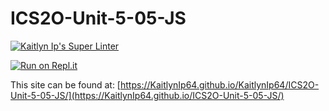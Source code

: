 # ICS2O-Unit-5-05-JS

[![Kaitlyn Ip's Super Linter](https://github.com/KaitlynIp64/ICS2O-Unit-5-05-JS/workflows/Github's%20Super%20Linter/badge.svg)](https://github.com/KaitlynIp64/ICS2O-Unit-5-05-JS/actions)

[![Run on Repl.it](https://repl.it/badge/github/KaitlynIp64/ICS2O-Unit-5-05-JS)](https://repl.it/github/KaitlynIp64/ICS2O-Unit-5-05-JS)

This site can be found at: [https://KaitlynIp64.github.io/KaitlynIp64/ICS2O-Unit-5-05-JS/](https://KaitlynIp64.github.io/ICS2O-Unit-5-05-JS/)
